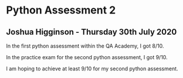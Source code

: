# Python Assessment 2
## Joshua Higginson - Thursday 30th July 2020

In the first python assessment within the QA Academy, I got 8/10.

In the practice exam for the second python assessment, I got 9/10.

I am hoping to achieve at least 9/10 for my second python assessment.